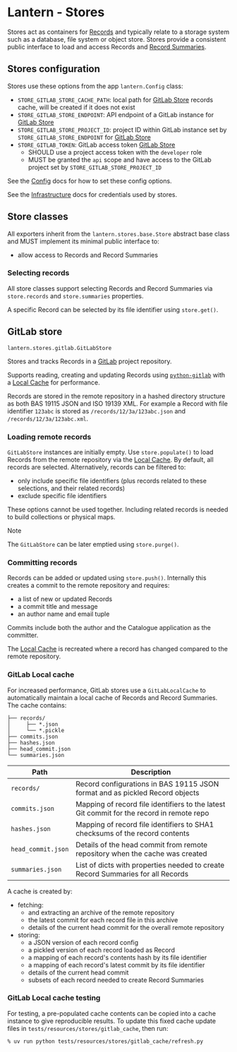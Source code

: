 # Lantern - Stores

Stores act as containers for [Records](/docs/data-model.md#records) and typically relate to a storage system such as a
database, file system or object store. Stores provide a consistent public interface to load and access Records and
[Record Summaries](/docs/data-model.md#record-summaries).

## Stores configuration

Stores use these options from the app `lantern.Config` class:

- `STORE_GITLAB_STORE_CACHE_PATH`: local path for [GitLab Store](#gitlab-store) records cache, will be created if it
  does not exist
- `STORE_GITLAB_STORE_ENDPOINT`: API endpoint of a GitLab instance for [GitLab Store](#gitlab-store)
- `STORE_GITLAB_STORE_PROJECT_ID`: project ID within GitLab instance set by `STORE_GITLAB_STORE_ENDPOINT` for
  [GitLab Store](#gitlab-store)
- `STORE_GITLAB_TOKEN`: GitLab access token [GitLab Store](#gitlab-store)
  - SHOULD use a project access token with the `developer` role
  - MUST be granted the `api` scope and have access to the GitLab project set by `STORE_GITLAB_STORE_PROJECT_ID`

See the [Config](/docs/config.md#config-options) docs for how to set these config options.

See the [Infrastructure](/docs/infrastructure.md#exporters) docs for credentials used by stores.

## Store classes

All exporters inherit from the `lantern.stores.base.Store` abstract base class and MUST implement its minimal
public interface to:

- allow access to Records and Record Summaries

### Selecting records

All store classes support selecting Records and Record Summaries via `store.records` and `store.summaries` properties.

A specific Record can be selected by its file identifier using `store.get()`.

## GitLab store

`lantern.stores.gitlab.GitLabStore`

Stores and tracks Records in a [GitLab](/docs/architecture.md#gitlab) project repository.

Supports reading, creating and updating Records using [`python-gitlab`](https://python-gitlab.readthedocs.io/en/stable/)
with a [Local Cache](#gitlab-local-cache) for performance.

Records are stored in the remote repository in a hashed directory structure as both BAS 19115 JSON and ISO 19139 XML.
For example a Record with file identifier `123abc` is stored as `/records/12/3a/123abc.json` and `/records/12/3a/123abc.xml`.

### Loading remote records

`GitLabStore` instances are initially empty. Use `store.populate()` to load Records from the remote repository via the
[Local Cache](#gitlab-local-cache). By default, all records are selected. Alternatively, records can be filtered to:

- only include specific file identifiers (plus records related to these selections, and their related records)
- exclude specific file identifiers

These options cannot be used together. Including related records is needed to build collections or physical maps.

> [!NOTE]
> The `GitLabStore` can be later emptied using `store.purge()`.

### Committing records

Records can be added or updated using `store.push()`. Internally this creates a commit to the remote repository and
requires:

- a list of new or updated Records
- a commit title and message
- an author name and email tuple

Commits include both the author and the Catalogue application as the committer.

The [Local Cache](#gitlab-local-cache) is recreated where a record has changed compared to the remote repository.

### GitLab Local cache

For increased performance, GitLab stores use a `GitLabLocalCache` to automatically maintain a local cache of Records
and Record Summaries. The cache contains:

```text
├── records/
│     ├── *.json
│     └── *.pickle
├── commits.json
├── hashes.json
├── head_commit.json
└── summaries.json
```

| Path                | Description                                                                               |
|---------------------|-------------------------------------------------------------------------------------------|
| `records/`          | Record configurations in BAS 19115 JSON format and as pickled Record objects              |
| `commits.json`      | Mapping of record file identifiers to the latest Git commit for the record in remote repo |
| `hashes.json`       | Mapping of record file identifiers to SHA1 checksums of the record contents               |
| `head_commit.json`  | Details of the head commit from remote repository when the cache was created              |
| `summaries.json`    | List of dicts with properties needed to create Record Summaries for all Records           |

A cache is created by:

- fetching:
  - and extracting an archive of the remote repository
  - the latest commit for each record file in this archive
  - details of the current head commit for the overall remote repository
- storing:
  - a JSON version of each record config
  - a pickled version of each record loaded as Record
  - a mapping of each record's contents hash by its file identifier
  - a mapping of each record's latest commit by its file identifier
  - details of the current head commit
  - subsets of each record needed to create Record Summaries

### GitLab Local cache testing

For testing, a pre-populated cache contents can be copied into a cache instance to give reproducible results. To update
this fixed cache update files in `tests/resources/stores/gitlab_cache`, then run:

```shell
% uv run python tests/resources/stores/gitlab_cache/refresh.py
```

